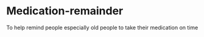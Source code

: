 # Medication-remainder
To help remind people especially old people to take their medication on time 
